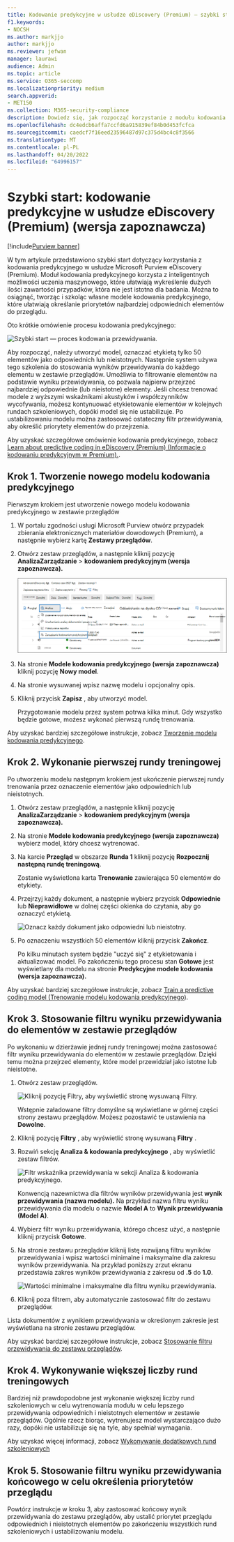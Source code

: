 ```yaml
---
title: Kodowanie predykcyjne w usłudze eDiscovery (Premium) — szybki start
f1.keywords:
- NOCSH
ms.author: markjjo
author: markjjo
ms.reviewer: jefwan
manager: laurawi
audience: Admin
ms.topic: article
ms.service: O365-seccomp
ms.localizationpriority: medium
search.appverid:
- MET150
ms.collection: M365-security-compliance
description: Dowiedz się, jak rozpocząć korzystanie z modułu kodowania predykcyjnego w temacie eDiscovery (Premium). W tym artykule przedstawiono kompleksowy proces używania kodowania predykcyjnego do identyfikowania zawartości w zestawie przeglądów, który jest najbardziej odpowiedni dla badania.
ms.openlocfilehash: dc4edcb6affa7ccfd6a915839ef84b0d453fcfca
ms.sourcegitcommit: caedcf7f16eed23596487d97c375d4bc4c8f3566
ms.translationtype: MT
ms.contentlocale: pl-PL
ms.lasthandoff: 04/20/2022
ms.locfileid: "64996157"
---
```

# <a name="quick-start-predictive-coding-in-ediscovery-premium-preview"></a>Szybki start: kodowanie predykcyjne w usłudze eDiscovery (Premium) (wersja zapoznawcza)

[!include[Purview banner](../includes/purview-rebrand-banner.md)]

W tym artykule przedstawiono szybki start dotyczący korzystania z kodowania predykcyjnego w usłudze Microsoft Purview eDiscovery (Premium). Moduł kodowania predykcyjnego korzysta z inteligentnych możliwości uczenia maszynowego, które ułatwiają wykreślenie dużych ilości zawartości przypadków, która nie jest istotna dla badania. Można to osiągnąć, tworząc i szkoląc własne modele kodowania predykcyjnego, które ułatwiają określanie priorytetów najbardziej odpowiednich elementów do przeglądu.

Oto krótkie omówienie procesu kodowania predykcyjnego:

![Szybki start — proces kodowania przewidywania.](..\media\PredictiveCodingQuickStartProcess.png)

Aby rozpocząć, należy utworzyć model, oznaczać etykietą tylko 50 elementów jako odpowiednich lub nieistotnych. Następnie system używa tego szkolenia do stosowania wyników przewidywania do każdego elementu w zestawie przeglądów. Umożliwia to filtrowanie elementów na podstawie wyniku przewidywania, co pozwala najpierw przejrzeć najbardziej odpowiednie (lub nieistotne) elementy. Jeśli chcesz trenować modele z wyższymi wskaźnikami akustyków i współczynników wycofywania, możesz kontynuować etykietowanie elementów w kolejnych rundach szkoleniowych, dopóki model się nie ustabilizuje. Po ustabilizowaniu modelu można zastosować ostateczny filtr przewidywania, aby określić priorytety elementów do przejrzenia.

Aby uzyskać szczegółowe omówienie kodowania predykcyjnego, zobacz [Learn about predictive coding in eDiscovery (Premium) (Informacje o kodowaniu predykcyjnym w Premium).](predictive-coding-overview.md).

## <a name="step-1-create-a-new-predictive-coding-model"></a>Krok 1. Tworzenie nowego modelu kodowania predykcyjnego

Pierwszym krokiem jest utworzenie nowego modelu kodowania predykcyjnego w zestawie przeglądów

1. W portalu zgodności usługi Microsoft Purview otwórz przypadek zbierania elektronicznych materiałów dowodowych (Premium), a następnie wybierz kartę **Zestawy przeglądów**.

2. Otwórz zestaw przeglądów, a następnie kliknij pozycję **AnalizaZarządzanie** >  **kodowaniem predykcyjnym (wersja zapoznawcza).**

   ![Kliknij menu rozwijane Analizuj w zestawie przeglądów, aby przejść do strony Kodowanie predykcyjne.](..\media\ManagePredictiveCoding.png)

3. Na stronie **Modele kodowania predykcyjnego (wersja zapoznawcza)** kliknij pozycję **Nowy model**.

4. Na stronie wysuwanej wpisz nazwę modelu i opcjonalny opis.

5. Kliknij przycisk **Zapisz** , aby utworzyć model.

   Przygotowanie modelu przez system potrwa kilka minut. Gdy wszystko będzie gotowe, możesz wykonać pierwszą rundę trenowania.

Aby uzyskać bardziej szczegółowe instrukcje, zobacz [Tworzenie modelu kodowania predykcyjnego](predictive-coding-create-model.md).

## <a name="step-2-perform-the-first-training-round"></a>Krok 2. Wykonanie pierwszej rundy treningowej

Po utworzeniu modelu następnym krokiem jest ukończenie pierwszej rundy trenowania przez oznaczenie elementów jako odpowiednich lub nieistotnych.

1. Otwórz zestaw przeglądów, a następnie kliknij pozycję **AnalizaZarządzanie** >  **kodowaniem predykcyjnym (wersja zapoznawcza).**

2. Na stronie **Modele kodowania predykcyjnego (wersja zapoznawcza)** wybierz model, który chcesz wytrenować.

3. Na karcie **Przegląd** w obszarze **Runda 1** kliknij pozycję **Rozpocznij następną rundę treningową**.

   Zostanie wyświetlona karta **Trenowanie** zawierająca 50 elementów do etykiety.

4. Przejrzyj każdy dokument, a następnie wybierz przycisk **Odpowiednie** lub **Nieprawidłowe** w dolnej części okienka do czytania, aby go oznaczyć etykietą.

   ![Oznacz każdy dokument jako odpowiedni lub nieistotny.](..\media\TrainModel1.png)

5. Po oznaczeniu wszystkich 50 elementów kliknij przycisk **Zakończ**.

    Po kilku minutach system będzie "uczyć się" z etykietowania i aktualizować model. Po zakończeniu tego procesu stan **Gotowe** jest wyświetlany dla modelu na stronie **Predykcyjne modele kodowania (wersja zapoznawcza).**

Aby uzyskać bardziej szczegółowe instrukcje, zobacz [Train a predictive coding model (Trenowanie modelu kodowania predykcyjnego](predictive-coding-train-model.md)).

## <a name="step-3-apply-the-prediction-score-filter-to-items-in-review-set"></a>Krok 3. Stosowanie filtru wyniku przewidywania do elementów w zestawie przeglądów

Po wykonaniu w dzierżawie jednej rundy treningowej można zastosować filtr wyniku przewidywania do elementów w zestawie przeglądów. Dzięki temu można przejrzeć elementy, które model przewidział jako istotne lub nieistotne.   

1. Otwórz zestaw przeglądów.

   ![Kliknij pozycję Filtry, aby wyświetlić stronę wysuwaną Filtry.](..\media\PredictionScoreFilter0.png)

   Wstępnie załadowane filtry domyślne są wyświetlane w górnej części strony zestawu przeglądów. Możesz pozostawić te ustawienia na **Dowolne**.

2. Kliknij pozycję **Filtry** , aby wyświetlić stronę wysuwaną **Filtry** .

3. Rozwiń sekcję **Analiza & kodowania predykcyjnego** , aby wyświetlić zestaw filtrów.

      ![Filtr wskaźnika przewidywania w sekcji Analiza & kodowania predykcyjnego.](..\media\PredictionScoreFilter1.png)

   Konwencją nazewnictwa dla filtrów wyników przewidywania jest **wynik przewidywania (nazwa modelu).** Na przykład nazwa filtru wyniku przewidywania dla modelu o nazwie **Model A** to **Wynik przewidywania (Model A)**.

4. Wybierz filtr wyniku przewidywania, którego chcesz użyć, a następnie kliknij przycisk **Gotowe**.

5. Na stronie zestawu przeglądów kliknij listę rozwijaną filtru wyników przewidywania i wpisz wartości minimalne i maksymalne dla zakresu wyników przewidywania. Na przykład poniższy zrzut ekranu przedstawia zakres wyników przewidywania z zakresu od **.5** do **1.0**.

   ![Wartości minimalne i maksymalne dla filtru wyniku przewidywania.](..\media\PredictionScoreFilter2.png)

6. Kliknij poza filtrem, aby automatycznie zastosować filtr do zestawu przeglądów.

  Lista dokumentów z wynikiem przewidywania w określonym zakresie jest wyświetlana na stronie zestawu przeglądów.

Aby uzyskać bardziej szczegółowe instrukcje, zobacz [Stosowanie filtru przewidywania do zestawu przeglądów](predictive-coding-apply-prediction-filter.md).

## <a name="step-4-perform-more-training-rounds"></a>Krok 4. Wykonywanie większej liczby rund treningowych

Bardziej niż prawdopodobne jest wykonanie większej liczby rund szkoleniowych w celu wytrenowania modułu w celu lepszego przewidywania odpowiednich i nieistotnych elementów w zestawie przeglądów. Ogólnie rzecz biorąc, wytrenujesz model wystarczająco dużo razy, dopóki nie ustabilizuje się na tyle, aby spełniał wymagania.

Aby uzyskać więcej informacji, zobacz [Wykonywanie dodatkowych rund szkoleniowych](predictive-coding-train-model.md#perform-additional-training-rounds)

## <a name="step-5-apply-the-final-prediction-score-filter-to-prioritize-review"></a>Krok 5. Stosowanie filtru wyniku przewidywania końcowego w celu określenia priorytetów przeglądu

Powtórz instrukcje w kroku 3, aby zastosować końcowy wynik przewidywania do zestawu przeglądów, aby ustalić priorytet przeglądu odpowiednich i nieistotnych elementów po zakończeniu wszystkich rund szkoleniowych i ustabilizowaniu modelu.
